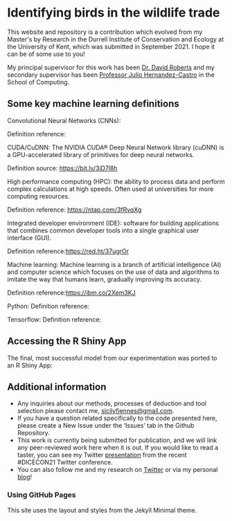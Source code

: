 # Identifying birds in the wildlife trade 
This website and repository is a contribution which evolved from my Master's by Research in the Durrell Institute of Conservation and Ecology at the University of Kent, which was submitted in September 2021. I hope it can be of some use to you! 

My principal supervisor for this work has been [Dr. David Roberts](https://www.kent.ac.uk/anthropology-conservation/people/555/roberts-david) and my secondary supervisor has been [Professor Julio Hernandez-Castro](https://www.kent.ac.uk/computing/people/3110/hernandez-castro-julio) in the School of Computing. 

## Some key machine learning definitions
Convolutional Neural Networks (CNNs):

Definition reference:
 
CUDA/CuDNN: The NVIDIA CUDA® Deep Neural Network library (cuDNN) is a GPU-accelerated library of primitives for deep neural networks. 

Definition source: https://bit.ly/3iD7l8h
 
High performance computing (HPC): the ability to process data and perform complex calculations at high speeds. Often used at universities for more computing resources.
 
Definition reference: https://ntap.com/3fRvqXg
 
Integrated developer environment (IDE): software for building applications that combines common developer tools into a single graphical user interface (GUI).

Definition reference:https://red.ht/37ugrOr
 
Machine learning: Machine learning is a branch of artificial intelligence (AI) and computer science which focuses on the use of data and algorithms to imitate the way that humans learn, gradually improving its accuracy.
 
Definition reference:https://ibm.co/2Xem3KJ
 
 
 
Python: 
Definition reference:
 
Tensorflow:
Definition reference:
 
## Accessing the R Shiny App
The final, most successful model from our experimentation was ported to an R Shiny App:

## Additional information
* Any inquiries about our methods, processes of deduction and tool selection please contact me, [sicilyfiennes@gmail.com](mailto:sicilyfiennes@gmail.com). 
* If you have a question related specifically to the code presented here, please create a New Issue under the ‘Issues’ tab in the Github Repository. 
* This work is currently being submitted for publication, and we will link any peer-reviewed work here when it is out. If you would like to read a taster, you can see my Twitter [presentation](https://twitter.com/sicilyfiennes/status/1420686034489151491) from the recent #DICECON21 Twitter conference.
* You can also follow me and my research on [Twitter](https://twitter.com/sicilyfiennes) or via my personal [blog](https://conservationsensationblog.wordpress.com/)!

### Using GitHub Pages

This site uses the layout and styles from the Jekyll Minimal theme.
